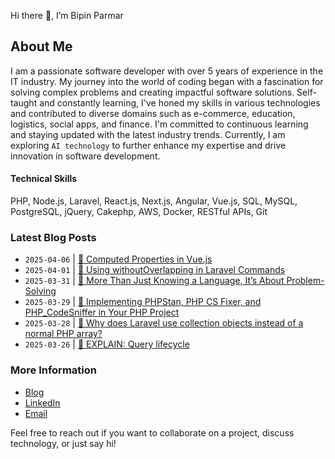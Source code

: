 Hi there 👋, I’m Bipin Parmar

## About Me

I am a passionate software developer with over 5 years of experience in the IT industry. My journey into the world of coding began with a fascination for solving complex problems and creating impactful software solutions. Self-taught and constantly learning, I've honed my skills in various technologies and contributed to diverse domains such as e-commerce, education, logistics, social apps, and finance. I'm committed to continuous learning and staying updated with the latest industry trends. Currently, I am exploring `AI technology` to further enhance my expertise and drive innovation in software development.

#### Technical Skills
PHP, Node.js, Laravel, React.js, Next.js, Angular, Vue.js, SQL, MySQL, PostgreSQL, jQuery, Cakephp, AWS, Docker, RESTful APIs, Git 

### Latest Blog Posts 
- `2025-04-06` | [🔗 Computed Properties in Vue.js](https://bipin.blog/post/computed-properties-in-vuejs)
- `2025-04-01` | [🔗 Using withoutOverlapping in Laravel Commands](https://bipin.blog/post/using-withoutoverlapping-in-laravel-commands)
- `2025-03-31` | [🔗 More Than Just Knowing a Language, It’s About Problem-Solving](https://bipin.blog/post/more-than-just-knowing-a-language-its-about-problem-solving)
- `2025-03-29` | [🔗 Implementing PHPStan, PHP CS Fixer, and PHP_CodeSniffer in Your PHP Project](https://bipin.blog/post/implementing-phpstan-php-cs-fixer-and-php-codesniffer-in-your-php-project)
- `2025-03-28` | [🔗 Why does Laravel use collection objects instead of a normal PHP array?](https://bipin.blog/post/why-does-laravel-use-collection-objects-instead-of-a-normal-php-array)
- `2025-03-26` | [🔗 EXPLAIN: Query lifecycle](https://bipin.blog/post/explain-query-lifecycle)   

### More Information
- [Blog](https://bipin.blog/)
- [LinkedIn](https://www.linkedin.com/in/bipin-parmar-ba2460134)
- [Email](mailto:parmarbipin96013@gmail.com)

Feel free to reach out if you want to collaborate on a project, discuss technology, or just say hi!
<!---
bipin1611/bipin1611 is a ✨ special ✨ repository because its `README.md` (this file) appears on your GitHub profile.
You can click the Preview link to take a look at your changes.
--->
